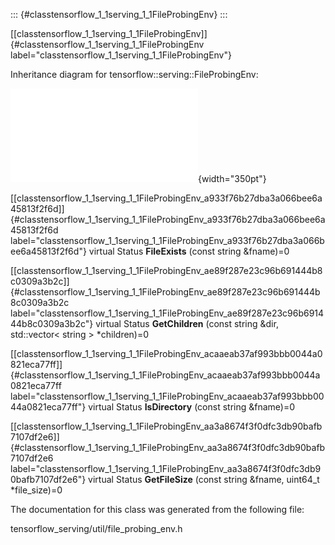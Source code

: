 ::: {#classtensorflow_1_1serving_1_1FileProbingEnv}
:::

[\[classtensorflow\_1\_1serving\_1\_1FileProbingEnv\]]{#classtensorflow_1_1serving_1_1FileProbingEnv
label="classtensorflow_1_1serving_1_1FileProbingEnv"}

Inheritance diagram for tensorflow::serving::FileProbingEnv:

![image](classtensorflow_1_1serving_1_1FileProbingEnv__inherit__graph.pdf){width="350pt"}

[\[classtensorflow\_1\_1serving\_1\_1FileProbingEnv\_a933f76b27dba3a066bee6a45813f2f6d\]]{#classtensorflow_1_1serving_1_1FileProbingEnv_a933f76b27dba3a066bee6a45813f2f6d
label="classtensorflow_1_1serving_1_1FileProbingEnv_a933f76b27dba3a066bee6a45813f2f6d"}
virtual Status **FileExists** (const string &fname)=0

[\[classtensorflow\_1\_1serving\_1\_1FileProbingEnv\_ae89f287e23c96b691444b8c0309a3b2c\]]{#classtensorflow_1_1serving_1_1FileProbingEnv_ae89f287e23c96b691444b8c0309a3b2c
label="classtensorflow_1_1serving_1_1FileProbingEnv_ae89f287e23c96b691444b8c0309a3b2c"}
virtual Status **GetChildren** (const string &dir, std::vector$<$ string
$>$ $\ast$children)=0

[\[classtensorflow\_1\_1serving\_1\_1FileProbingEnv\_acaaeab37af993bbb0044a0821eca77ff\]]{#classtensorflow_1_1serving_1_1FileProbingEnv_acaaeab37af993bbb0044a0821eca77ff
label="classtensorflow_1_1serving_1_1FileProbingEnv_acaaeab37af993bbb0044a0821eca77ff"}
virtual Status **IsDirectory** (const string &fname)=0

[\[classtensorflow\_1\_1serving\_1\_1FileProbingEnv\_aa3a8674f3f0dfc3db90bafb7107df2e6\]]{#classtensorflow_1_1serving_1_1FileProbingEnv_aa3a8674f3f0dfc3db90bafb7107df2e6
label="classtensorflow_1_1serving_1_1FileProbingEnv_aa3a8674f3f0dfc3db90bafb7107df2e6"}
virtual Status **GetFileSize** (const string &fname, uint64\_t
$\ast$file\_size)=0

The documentation for this class was generated from the following file:

tensorflow\_serving/util/file\_probing\_env.h
